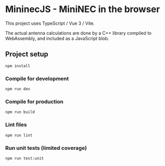 # MininecJS - MiniNEC in the browser

This project uses TypeScript / Vue 3 / Vite.

The actual antenna calculations are done by a C++ library compiled to WebAssembly, and included as a JavaScript blob.

## Project setup
```
npm install
```

### Compile for development
```
npm run dev
```

### Compile for production
```
npm run build
```

### Lint files
```
npm run lint
```

### Run unit tests (limited coverage)

```
npm run test:unit
```
